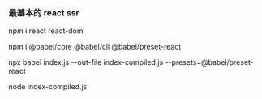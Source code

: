 ### 最基本的 react ssr

npm i react react-dom

npm i @babel/core @babel/cli @babel/preset-react

npx babel index.js --out-file index-compiled.js --presets=@babel/preset-react

node index-compiled.js